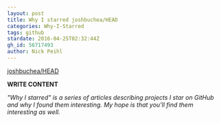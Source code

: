 ```yaml
---
layout: post
title: Why I starred joshbuchea/HEAD
categories: Why-I-Starred
tags: github
stardate: 2016-04-25T02:32:44Z
gh_id: 56717493
author: Nick Peihl
---
```


[joshbuchea/HEAD](star.repo.html_url)

**WRITE CONTENT**

*"Why I starred" is a series of articles describing projects I star on GitHub and why I found them interesting. My hope is that you'll find them interesting as well.*

